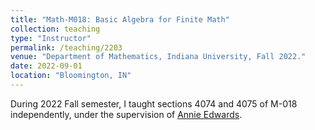 ```yaml
---
title: "Math-M018: Basic Algebra for Finite Math"
collection: teaching
type: "Instructor"
permalink: /teaching/2203
venue: "Department of Mathematics, Indiana University, Fall 2022."
date: 2022-09-01
location: "Bloomington, IN"
---
```


During 2022 Fall semester, I taught sections 4074 and 4075 of M-018 independently, under the supervision of [Annie Edwards](https://math.indiana.edu/about/faculty/edwards-annie.html).
